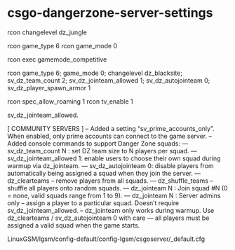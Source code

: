 # csgo-dangerzone-server-settings

rcon changelevel dz_jungle

rcon game_type 6
rcon game_mode 0

rcon exec gamemode_competitive

rcon game_type 6; game_mode 0; changelevel dz_blacksite; sv_dz_team_count 2; sv_dz_jointeam_allowed 1; sv_dz_autojointeam 0; sv_dz_player_spawn_armor 1

rcon spec_allow_roaming 1
rcon tv_enable 1

 sv_dz_jointeam_allowed.
 
 
 [ COMMUNITY SERVERS ]
– Added a setting “sv_prime_accounts_only”. When enabled, only prime accounts can connect to the game server.
– Added console commands to support Danger Zone squads:
— sv_dz_team_count N : set DZ team size to N players per squad.
— sv_dz_jointeam_allowed 1: enable users to choose their own squad during warmup via dz_jointeam.
— sv_dz_autojointeam 0: disable players from automatically being assigned a squad when they join the server.
— dz_clearteams – remove players from all squads.
— dz_shuffle_teams – shuffle all players onto random squads.
— dz_jointeam N : Join squad #N (0 = none, valid squads range from 1 to 9).
— dz_jointeam N : Server admins only – assign a player to a particular squad. Doesn’t require sv_dz_jointeam_allowed.
– dz_jointeam only works during warmup. Use dz_clearteams / sv_dz_autojointeam 0 with care — all players must be assigned a valid squad when the game starts.


LinuxGSM/lgsm/config-default/config-lgsm/csgoserver/_default.cfg
